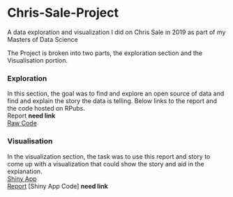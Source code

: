 # Chris-Sale-Project
A data exploration and visualization I did on Chris Sale in 2019 as part of my Masters of Data Science

The Project is broken into two parts, the exploration section and the Visualisation portion.

### Exploration
In this section, the goal was to find and explore an open source of data and find and explain the story the data is telling. Below links to the report and the code hosted on RPubs.   
Report **need link**  
[Raw Code](https://rpubs.com/Npennell/FIT5147_Data_Exploration_Project_Raw_Code)  


### Visualisation
In the visualization section, the task was to use this report and story to come up with a visualization that could show the story and aid in the explanation.  
[Shiny App](https://npennell.shinyapps.io/ChrisSaleProject/)  
[Report](https://github.com/Npennell96/Chris-Sale-Project/blob/master/Visualisation/Report.pdf)
[Shiny App Code] **need link**

<br>
<br>
